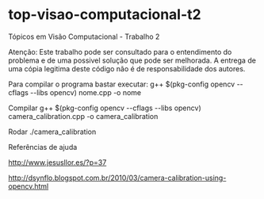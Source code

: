 top-visao-computacional-t2
==========================

Tópicos em Visão Computacional - Trabalho 2

Atenção: Este trabalho pode ser consultado para o entendimento do problema e de uma possivel solução que pode ser melhorada. A entrega de uma cópia legitima deste código não é de responsabilidade dos autores.

Para compilar o programa bastar executar:
g++ $(pkg-config opencv --cflags --libs opencv) nome.cpp -o nome

Compilar
g++ $(pkg-config opencv --cflags --libs opencv) camera_calibration.cpp -o camera_calibration

Rodar
./camera_calibration

Referências de ajuda

http://www.jesusllor.es/?p=37

http://dsynflo.blogspot.com.br/2010/03/camera-calibration-using-opencv.html
